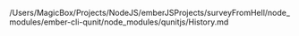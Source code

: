 /Users/MagicBox/Projects/NodeJS/emberJSProjects/surveyFromHell/node_modules/ember-cli-qunit/node_modules/qunitjs/History.md